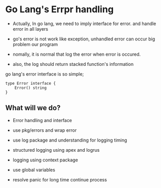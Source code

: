 # Go Lang's Errpr handling

- Actually, In go lang, we need to imply interface for error. and handle error in all layers

- go's error is not work like exception, unhandled error can occur big problem our program

- nomally, it is normal that log the error when error is occured.

- also, the log should return stacked function's information

go lang's error interface is so simple;

```
type Error interface {
    Error() string
}
```

## What will we do?

- Error handling and interface

- use pkg/errors and wrap error

- use log package and understanding for logging timing

- structured logging using apex and logrus

- logging using context package

- use global variables

- resolve panic for long time continue process

